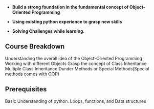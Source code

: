 - **Build a strong foundation in the fundamental concept of Object-Oriented Programming**

- **Using existing python experience to grasp new skills**

- **Solving Challenges while learning.**


## Course Breakdown

Understanding the overall idea of the Object-Oriented Programming
Working with different Objects
Grasp the concept of Class Inheritance
Multiple Class Inheritance
Dunder Methods or Special Methods(Special methods comes with OOP)

## Prerequisites

Basic Understanding of python. Loops, functions, and Data structures




